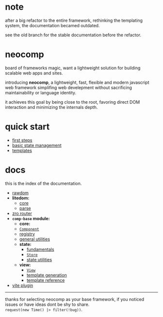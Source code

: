 # note

after a big refactor to the entire framework, rethinking the templating system, the documentation becamed outdated.

see the old branch for the stable documentation before the refactor.

# neocomp

board of frameworks magic, want a lightweight solution for building scalable web apps and sites.

introducing **neocomp**, a lightweight, fast, flexible and modern javascript web framework simplifing
web develepment without sacrificing maintainability or language identity.

it achieves this goal by being close to the root, favoring direct DOM interaction and minimizing the
internals depth.

# quick start

- [first steps](./docs/quick-guide/first-steps.md)
- [basic state management](./docs/quick-guide/basic-state.md)
- [templates](./docs/quick-guide/templates.md)

# docs

this is the index of the documentation.

- [rawdom](./docs/rawdom.md)
- **litedom:**
  - [core](./docs/litedom/core.md)
  - [parse](./docs/litedom/parse.md)
- [zro router](./docs/zro-router.md)
- **`comp-base` module:**
  - **core:**
  - [`Component`](./docs/comp-base.core/component.md)
  - [registry](./docs/comp-base.core/registry.md)
  - [general utilities](./docs/comp-base.core/utilities.md)
  - **state:**
    - [fundamentals](./docs/comp-base.state/fundamentals.md)
    - [`Store`](./docs/comp-base.state/store.md)
    - [state utilities](./docs/comp-base.state/utilities.md)
  - **view:**
    - [`View`](./docs/comp-base.view/view.md)
    - [template generation](./docs/comp-base.view/template-api.md)
    - [template reference](./docs/comp-base.view/template.md)
- [vite plugin](./docs/plugin.md)

---

thanks for selecting neocomp as your base framework, if you noticed issues or have ideas dont be
shy to share.  
`request(new Time() |> filter(!bug))`.

